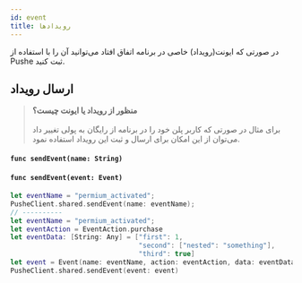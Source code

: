 ```yaml
---
id: event
title: رویدادها
---
```



در صورتی که ایونت(رویداد) خاصی در برنامه اتفاق افتاد می‌توانید آن‌ را با استفاده از Pushe ثبت کنید.

## ارسال رویداد

> **منظور از رویداد یا ایونت چیست؟**<br /><br />
> برای مثال در صورتی که کاربر پلن خود را در برنامه از رایگان به پولی تغییر داد می‌توان از این امکان برای ارسال و ثبت این رویداد استفاده نمود.

<div dir='ltr'>

#### `func sendEvent(name: String)`
#### `func sendEvent(event: Event)`

</div>

```swift
let eventName = "permium_activated";
PusheClient.shared.sendEvent(name: eventName);
// ----------
let eventName = "permium_activated";
let eventAction = EventAction.purchase
let eventData: [String: Any] = ["first": 1,
                                "second": ["nested": "something"],
                                "third": true]
let event = Event(name: eventName, action: eventAction, data: eventData)
PusheClient.shared.sendEvent(event: event)
```